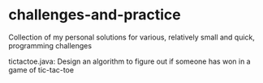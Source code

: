 # challenges-and-practice
Collection of my personal solutions for various, relatively small and quick, programming challenges

tictactoe.java:
Design an algorithm to figure out if someone has won in a game of tic-tac-toe
